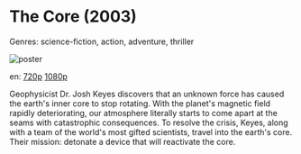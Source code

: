 # The Core (2003)

Genres: science-fiction, action, adventure, thriller

![poster](http://image.tmdb.org/t/p/w500/xPhO4FuZbbjZrN4LxTDeK45hgfT.jpg)

en:
  [720p](magnet:?xt=urn:btih:B9734FC21270EF194E2EB8329F66880BEBC4A2D9&tr=udp://glotorrents.pw:6969/announce&tr=udp://tracker.opentrackr.org:1337/announce&tr=udp://torrent.gresille.org:80/announce&tr=udp://tracker.openbittorrent.com:80&tr=udp://tracker.coppersurfer.tk:6969&tr=udp://tracker.leechers-paradise.org:6969&tr=udp://p4p.arenabg.ch:1337&tr=udp://tracker.internetwarriors.net:1337)
  [1080p](magnet:?xt=urn:btih:77E04A434D45E660DE06C1DDF3B81D663308B99E&tr=udp://glotorrents.pw:6969/announce&tr=udp://tracker.opentrackr.org:1337/announce&tr=udp://torrent.gresille.org:80/announce&tr=udp://tracker.openbittorrent.com:80&tr=udp://tracker.coppersurfer.tk:6969&tr=udp://tracker.leechers-paradise.org:6969&tr=udp://p4p.arenabg.ch:1337&tr=udp://tracker.internetwarriors.net:1337)
  


Geophysicist Dr. Josh Keyes discovers that an unknown force has caused the earth's inner core to stop rotating. With the planet's magnetic field rapidly deteriorating, our atmosphere literally starts to come apart at the seams with catastrophic consequences. To resolve the crisis, Keyes, along with a team of the world's most gifted scientists, travel into the earth's core. Their mission: detonate a device that will reactivate the core.